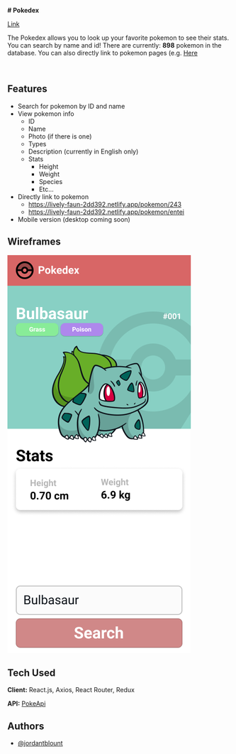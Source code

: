 **# Pokedex** 

[Link](https://lively-faun-2dd392.netlify.app/)

The Pokedex allows you to look up your favorite pokemon to see their stats. You can search by name and id! There are currently: **898** pokemon in the database. You can also directly link to pokemon pages (e.g. [Here](https://lively-faun-2dd392.netlify.app/pokemon/entei)

<br>

## Features

- Search for pokemon by ID and name
- View pokemon info
  - ID
  - Name
  - Photo (if there is one)
  - Types
  - Description (currently in English only)
  - Stats
    - Height
    - Weight
    - Species
    - Etc...
- Directly link to pokemon
  - https://lively-faun-2dd392.netlify.app/pokemon/243
  - https://lively-faun-2dd392.netlify.app/pokemon/entei
- Mobile version (desktop coming soon)


## Wireframes

![Mobile](https://raw.githubusercontent.com/JordanBlount/pokedex/main/wireframes/mobile.png)

## Tech Used
**Client:** React.js, Axios, React Router, Redux

**API:** [PokeApi](https://pokeapi.co/)


## Authors

- [@jordantblount](https://jordanblount.com)



  